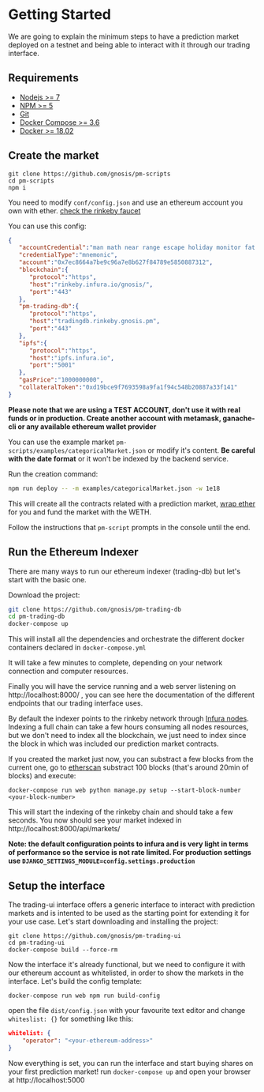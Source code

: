 # Getting Started

We are going to explain the minimum steps to have a prediction market deployed on a testnet and being able to interact with it through our trading interface.

## Requirements
* [Nodejs >= 7](https://nodejs.org/en/)
* [NPM >= 5](https://nodejs.org/en/)
* [Git](https://git-scm.com/downloads)
* [Docker Compose >= 3.6](https://docs.docker.com/compose/install/)
* [Docker >= 18.02](https://docs.docker.com/install/)

## Create the market
```
git clone https://github.com/gnosis/pm-scripts
cd pm-scripts
npm i
````
You need to modify `conf/config.json` and use an ethereum account you own with ether. [check the rinkeby faucet](https://faucet.rinkeby.io/)

You can use this config:
```json
{  
   "accountCredential":"man math near range escape holiday monitor fat general legend garden resist",
   "credentialType":"mnemonic",
   "account":"0x7ec8664a7be9c96a7e8b627f84789e5850887312",
   "blockchain":{  
      "protocol":"https",
      "host":"rinkeby.infura.io/gnosis/",
      "port":"443"
   },
   "pm-trading-db":{  
      "protocol":"https",
      "host":"tradingdb.rinkeby.gnosis.pm",
      "port":"443"
   },
   "ipfs":{  
      "protocol":"https",
      "host":"ipfs.infura.io",
      "port":"5001"
   },
   "gasPrice":"1000000000",
   "collateralToken":"0xd19bce9f7693598a9fa1f94c548b20887a33f141"
}
```
**Please note that we are using a TEST ACCOUNT, don't use it with real funds or in production. Create another account with metamask, ganache-cli or any available ethereum wallet provider**

You can use the example market `pm-scripts/examples/categoricalMarket.json` or modify it's content. **Be careful with the date format** or it won't be indexed by the backend service.

Run the creation command:
```sh
npm run deploy -- -m examples/categoricalMarket.json -w 1e18
```

This will create all the contracts related with a prediction market, [wrap ether](https://weth.io/) for you and fund the market with the WETH.

Follow the instructions that `pm-script` prompts in the console until the end.

## Run the Ethereum Indexer
There are many ways to run our ethereum indexer (trading-db) but let's start with the basic one.

Download the project:
```sh
git clone https://github.com/gnosis/pm-trading-db
cd pm-trading-db
docker-compose up
```
This will install all the dependencies and orchestrate the different docker containers declared in `docker-compose.yml`

It will take a few minutes to complete, depending on your network connection and computer resources.

Finally you will have the service running and a web server listening on http://localhost:8000/ , you can see here the documentation of the different endpoints that our trading interface uses.

By default the indexer points to the rinkeby network through [Infura nodes](https://infura.io/). Indexing a full chain can take a few hours consuming all nodes resources, but we don't need to index all the blockchain, we just need to index since the block in which was included our prediction market contracts.

If you created the market just now, you can substract a few blocks from the current one, go to [etherscan](https://rinkeby.etherscan.io/) substract 100 blocks (that's around 20min of blocks) and execute:
```
docker-compose run web python manage.py setup --start-block-number <your-block-number>
```

This will start the indexing of the rinkeby chain and should take a few seconds. You now should see your market indexed in http://localhost:8000/api/markets/

**Note: the default configuration points to infura and is very light in terms of performance so the service is not rate limited. For production settings use `DJANGO_SETTINGS_MODULE=config.settings.production`**

## Setup the interface
The trading-ui interface offers a generic interface to interact with prediction markets and is intented to be used as the starting point for extending it for your use case.
Let's start downloading and installing the project:
```
git clone https://github.com/gnosis/pm-trading-ui
cd pm-trading-ui
docker-compose build --force-rm
```

Now the interface it's already functional, but we need to configure it with our ethereum account as whitelisted, in order to show the markets in the interface.
Let's build the config template:
```
docker-compose run web npm run build-config
```

open the file `dist/config.json` with your favourite text editor and change `whiteslist: {}` for something like this:
```json
whitelist: {
    "operator": "<your-ethereum-address>"
}
```

Now everything is set, you can run the interface and start buying shares on your first prediction market! run `docker-compose up` and open your browser at http://localhost:5000
